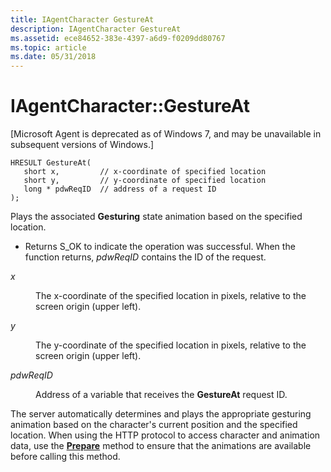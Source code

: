 ```yaml
---
title: IAgentCharacter GestureAt
description: IAgentCharacter GestureAt
ms.assetid: ece84652-383e-4397-a6d9-f0209dd80767
ms.topic: article
ms.date: 05/31/2018
---
```


# IAgentCharacter::GestureAt

\[Microsoft Agent is deprecated as of Windows 7, and may be unavailable in subsequent versions of Windows.\]

``` syntax
HRESULT GestureAt(
   short x,         // x-coordinate of specified location
   short y,         // y-coordinate of specified location
   long * pdwReqID  // address of a request ID
);
```

Plays the associated **Gesturing** state animation based on the specified location.

-   Returns S\_OK to indicate the operation was successful. When the function returns, *pdwReqID* contains the ID of the request.

<dl> <dt>

<span id="x"></span><span id="X"></span>*x*
</dt> <dd>

The x-coordinate of the specified location in pixels, relative to the screen origin (upper left).

</dd> <dt>

<span id="y"></span><span id="Y"></span>*y*
</dt> <dd>

The y-coordinate of the specified location in pixels, relative to the screen origin (upper left).

</dd> <dt>

<span id="pdwReqID"></span><span id="pdwreqid"></span><span id="PDWREQID"></span>*pdwReqID*
</dt> <dd>

Address of a variable that receives the **GestureAt** request ID.

</dd> </dl>

The server automatically determines and plays the appropriate gesturing animation based on the character's current position and the specified location. When using the HTTP protocol to access character and animation data, use the [**Prepare**](iagentcharacter--prepare.md) method to ensure that the animations are available before calling this method.

 

 




